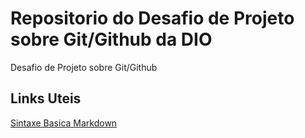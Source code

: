 # Repositorio do Desafio de Projeto sobre Git/Github da DIO
Desafio de Projeto sobre Git/Github

## Links Uteis
[Sintaxe Basica Markdown](https://www.markdownguide.org/basic-syntax/)
